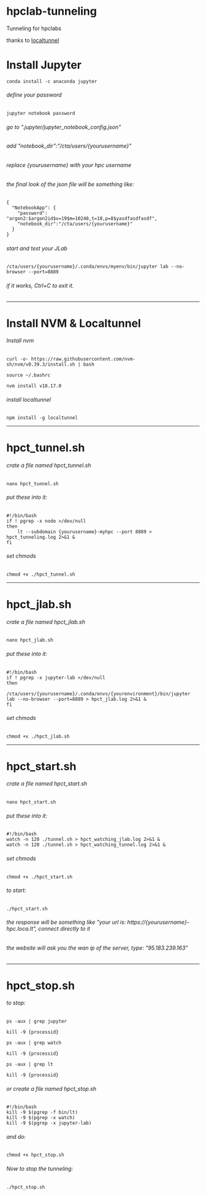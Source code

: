# hpclab-tunneling
Tunneling for hpclabs

thanks to [localtunnel](https://github.com/localtunnel/localtunnel)



# Install Jupyter
```
conda install -c anaconda jupyter
```


###### define your password
```
jupyter notebook password
```



###### go to ".jupyter/jupyter_notebook_config.json"
###### add "notebook_dir":"/cta/users/{yourusername}"
###### replace {yourusername} with your hpc username
###### the final look of the json file will be something like:
```
{
  "NotebookApp": {
    "password": "argon2:$argon2id$v=19$m=10240,t=10,p=8$yasdfasdfasdf",
    "notebook_dir":"/cta/users/{yourusername}"
  }
}
```




###### start and test your JLab
```
/cta/users/{yourusername}/.conda/envs/myenv/bin/jupyter lab --no-browser --port=8889
```
###### if it works, Ctrl+C to exit it.





---



# Install NVM & Localtunnel

###### Install nvm
```
curl -o- https://raw.githubusercontent.com/nvm-sh/nvm/v0.39.3/install.sh | bash
```
```
source ~/.bashrc
```
```
nvm install v18.17.0
```





###### install localtunnel
```
npm install -g localtunnel
```




---

# hpct_tunnel.sh


###### crate a file named hpct_tunnel.sh
```
nano hpct_tunnel.sh
```

###### put these into it:
```
#!/bin/bash
if ! pgrep -x node >/dev/null
then
    lt --subdomain {yourusername}-myhpc --port 8889 > hpct_tunneling.log 2>&1 & 
fi
```


###### set chmods
```
chmod +x ./hpct_tunnel.sh
```





---

# hpct_jlab.sh


###### crate a file named hpct_jlab.sh
```
nano hpct_jlab.sh
```

###### put these into it:
```
#!/bin/bash
if ! pgrep -x jupyter-lab >/dev/null
then
    /cta/users/{yourusername}/.conda/envs/{yourenvironment}/bin/jupyter lab --no-browser --port=8889 > hpct_jlab.log 2>&1 & 
fi
```


###### set chmods
```
chmod +x ./hpct_jlab.sh
```






---

# hpct_start.sh


###### crate a file named hpct_start.sh
```
nano hpct_start.sh
```


###### put these into it:
```
#!/bin/bash
watch -n 120 ./tunnel.sh > hpct_watching_jlab.log 2>&1 & 
watch -n 120 ./tunnel.sh > hpct_watching_tunnel.log 2>&1 & 
```



###### set chmods
```
chmod +x ./hpct_start.sh
```



###### to start:
```
./hpct_start.sh
```



###### the response will be something like "your url is: https://{yourusername}-hpc.loca.lt", connect directly to it
###### the website will ask you the wan ip of the server, type: "95.183.239.163"



---

# hpct_stop.sh


###### to stop:
```
ps -aux | grep jupyter
```
```
kill -9 {processid}
```


```
ps -aux | grep watch
```
```
kill -9 {processid}
```


```
ps -aux | grep lt
```
```
kill -9 {processid}
```


###### or create a file named hpct_stop.sh
```
#!/bin/bash
kill -9 $(pgrep -f bin/lt)
kill -9 $(pgrep -x watch)
kill -9 $(pgrep -x jupyter-lab)
```


###### and do:
```
chmod +x hpct_stop.sh
```



###### Now to stop the tunneling:
```
./hpct_stop.sh
```

